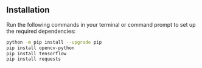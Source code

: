 ## Installation

Run the following commands in your terminal or command prompt to set up the required dependencies:

```bash
python -m pip install --upgrade pip
pip install opencv-python
pip install tensorflow
pip install requests
